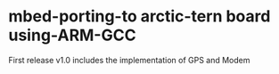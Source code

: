 # mbed-porting-to arctic-tern board using-ARM-GCC

First release v1.0 includes the implementation of GPS and Modem
